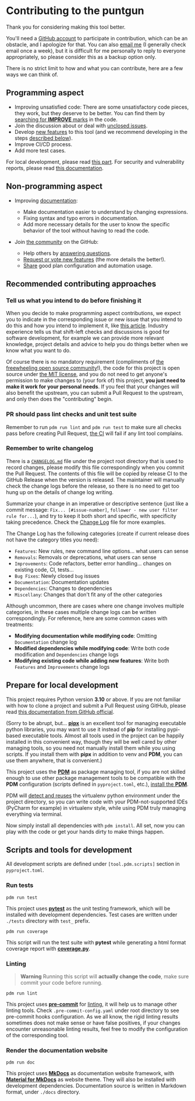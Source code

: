 # Contributing to the puntgun

Thank you for considering making this tool better.

You'll need a [GitHub account](https://github.com/) to participate in contribution,
which can be an obstacle, and I apologize for that.
You can also [email me](mailto:bottleholder@anche.no) (I generally check email once a week),
but it is difficult for me personally to reply to everyone appropriately,
so please consider this as a backup option only.

There is no strict limit to how and what you can contribute, here are a few ways we can think of.

## Programming aspect

* Improving unsatisfied code: There are some unsatisfactory code pieces, they work, but they deserve to be better.
  You can find them by [searching for **IMPROVE** marks](https://github.com/search?q=%22IMPROVE%22+repo%3Aboholder%2Fpuntgun+in%3Afile&type=code)
  in the code.
* Join the discussion about or deal with [unclosed issues](https://github.com/boholder/puntgun/issues).
* Develop [new features](https://github.com/boholder/puntgun/discussions/categories/feature-requests)
  to this tool (and we recommend developing in the steps [described below](#prepare-for-local-development)).
* Improve CI/CD process.
* Add more test cases.

For local development, please read [this part](#prepare-for-local-development).
For security and vulnerability reports, please read [this documentation](https://github.com/boholder/puntgun/security/policy).

## Non-programming aspect

* Improving [documentation](https://github.com/boholder/puntgun/tree/main/docs/docs):
    * Make documentation easier to understand by changing expressions.
    * Fixing syntax and typo errors in documentation.
    * Add more necessary details for the user to know the specific behavior of the tool without having to read the code.

* Join [the community](https://github.com/boholder/puntgun/discussions) on the GitHub:
    * Help others by [answering questions](https://github.com/boholder/puntgun/discussions/categories/q-a).
    * [Request or vote new features](https://github.com/boholder/puntgun/discussions/categories/feature-requests) (the more details the better!).
    * [Share](https://github.com/boholder/puntgun/discussions/categories/good-usage) good plan configuration and automation usage.

## Recommended contributing approaches

### Tell us what you intend to do before finishing it

When you decide to make programming aspect contributions,
we expect you to indicate in the corresponding issue or new issue that you intend to do this and how you intend to implement it,
like [this article](https://blog.jetbrains.com/upsource/2017/01/18/code-review-as-a-gateway).
Industry experience tells us that shift-left checks and discussions is good for software development,
for example we can provide more relevant knowledge, project details and advice to help you do things better when we know what you want to do.

Of course there is no mandatory requirement
(compliments of [the freewheeling open source community](http://www.catb.org/~esr/writings/cathedral-bazaar/)!),
the code for this project is open source under [the MIT license](https://github.com/boholder/puntgun/blob/main/LICENSE),
and you do not need to get anyone's permission to make changes to (your fork of) this project,
**you just need to make it work for your personal needs**.
If you feel that your changes will also benefit the upstream, you can submit a Pull Request to the upstream,
and only then does the "contributing" begin.

### PR should pass lint checks and unit test suite

Remember to run `pdm run lint` and `pdm run test` to make sure all checks pass before creating Pull Request,
[the CI](https://github.com/boholder/puntgun/blob/main/.github/workflows/test.yml) will fail if any lint tool complains.

### Remember to write changelog

There is a [`CHANGELOG.md`](https://github.com/boholder/puntgun/blob/main/CHANGELOG.md) file
under the project root directory that is used to record changes,
please modify this file correspondingly when you commit the Pull Request.
The contents of this file will be copied by release CI to the GitHub Release when the version is released.
The maintainer will manually check the change logs before the release,
so there is no need to get too hung up on the details of change log writing.

Summarize your change in an imperative or descriptive sentence
(just like a commit message: `Fix... [#issue-number]`, `follower - new user filter rule for...`),
and try to keep it both short and specific, with specificity taking precedence.
Check the [Change Log](https://github.com/boholder/puntgun/blob/main/CHANGELOG.md) file for more examples.

The Change Log has the following categories (create if current release does not have the category titles you need):

* `Features`: New rules, new command line options... what users can sense
* `Removals`: Removals or deprecations, what users can sense
* `Improvements`: Code refactors, better error handling... changes on existing code, CI, tests...
* `Bug Fixes`: Newly closed `bug` issues
* `Documentation`: Documentation updates
* `Dependencies`: Changes to dependencies
* `Miscellany`: Changes that don't fit any of the other categories

Although uncommon, there are cases where one change involves multiple categories,
in these cases multiple change logs can be written correspondingly.
For reference, here are some common cases with treatments:

* **Modifying documentation while modifying code**: Omitting `Documentation` change log
* **Modified dependencies while modifying code**: Write both code modification and `Dependencies` change logs
* **Modifying existing code while adding new features**: Write both `Features` and `Improvements` change logs

## Prepare for local development

This project requires Python version **3.10** or above.
If you are not familiar with how to clone a project and submit a Pull Request using GitHub,
please read [this documentation from GitHub official](https://docs.github.com/en/get-started/quickstart/contributing-to-projects).

(Sorry to be abrupt, but... [**pipx**](https://github.com/pypa/pipx) is an excellent tool for managing executable python libraries,
you may want to use it instead of **pip** for installing pypi-based executable tools.
Almost all tools used in the project can be happily installed in this convenient way,
though they will be well cared by other managing tools, so you need not manually install them while you using scripts.
If you install them with **pipx** in addition to venv and **PDM**, you can use them anywhere, that is convenient.)

This project uses the [**PDM**](https://pdm.fming.dev/latest/) as package managing tool,
if you are not skilled enough to use other package management tools to
be compatible with the **PDM** configuration (scripts defined in `pyproject.toml`, etc.),
[install the **PDM**](https://pdm.fming.dev/latest/#recommended-installation-method).

PDM will [detect and reuses](https://pdm.fming.dev/latest/usage/venv/) the virtualenv python environment under the project directory,
so you can write code with your PDM-not-supported IDEs (PyCharm for example) in virtualenv style,
while using PDM truly managing everything via terminal.

Now simply install all dependencies with `pdm install`.
All set, now you can play with the code or get your hands dirty to make things happen.

## Scripts and tools for development

All development scripts are defined under `[tool.pdm.scripts]` section in `pyproject.toml`.

### Run tests

```shell
pdm run test
```

This project uses [**pytest**](https://docs.pytest.org/en/7.1.x/) as the unit testing framework,
which will be installed with development dependencies.
Test cases are written under `./tests` directory with `test_` prefix.

```shell
pdm run coverage
```

This script will run the test suite with **pytest** while
generating a html format coverage report with [**coverage.py**](https://coverage.readthedocs.io).

### Linting

> **Warning**
> Running this script will **actually change the code**, make sure commit your code before running.

```shell
pdm run lint
```

This project uses [**pre-commit**](https://pre-commit.com/#intro) for [linting](https://en.wikipedia.org/wiki/Lint_(software)),
it will help us to manage other linting tools.
Check `.pre-commit-config.yaml` under root directory to see pre-commit hooks configuration.
As we all know, the rigid linting results sometimes does not make sense or have false positives,
if your changes encounter unreasonable linting results,
feel free to modify the configuration of the corresponding tool.

### Render the documentation website

```shell
pdm run doc
```

This project uses [**MkDocs**](https://www.mkdocs.org/getting-started/) as documentation website framework,
with [**Material for MkDocs**](https://squidfunk.github.io/mkdocs-material/getting-started/#getting-started) as website theme.
They will also be installed with development dependencies.
Documentation source is written in Markdown format, under `./docs` directory.